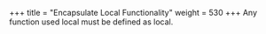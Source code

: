 +++
title = "Encapsulate Local Functionality"
weight = 530
+++
Any function used local must be defined as local.

